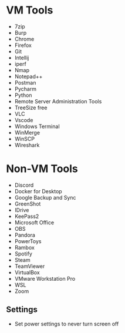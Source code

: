 # VM Tools
- 7zip
- Burp
- Chrome
- Firefox
- Git
- Intellij
- iperf
- Nmap
- Notepad++
- Postman
- Pycharm
- Python
- Remote Server Administration Tools
- TreeSize free
- VLC
- Vscode
- Windows Terminal
- WinMerge
- WinSCP
- Wireshark

# Non-VM Tools
- Discord
- Docker for Desktop
- Google Backup and Sync
- GreenShot
- IDrive
- KeePass2
- Microsoft Office
- OBS
- Pandora
- PowerToys
- Rambox
- Spotify
- Steam
- TeamViewer
- VirtualBox
- VMware Workstation Pro
- WSL
- Zoom

## Settings
- Set power settings to never turn screen off
